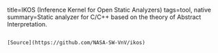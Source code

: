 title=IKOS (Inference Kernel for Open Static Analyzers)
tags=tool, native
summary=Static analyzer for C/C++ based on the theory of Abstract Interpretation.
~~~~~~

[Source](https://github.com/NASA-SW-VnV/ikos)

